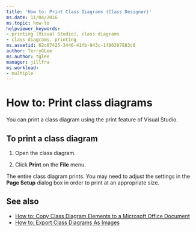 ```yaml
---
title: 'How to: Print Class Diagrams (Class Designer)'
ms.date: 11/04/2016
ms.topic: how-to
helpviewer_keywords:
- printing [Visual Studio], class diagrams
- class diagrams, printing
ms.assetid: 62c87425-3446-41fb-943c-1f86397883c8
author: TerryGLee
ms.author: tglee
manager: jillfra
ms.workload:
- multiple
---
```

# How to: Print class diagrams

You can print a class diagram using the print feature of Visual Studio.

## To print a class diagram

1. Open the class diagram.

2. Click **Print** on the **File** menu.

The entire class diagram prints. You may need to adjust the settings in the **Page Setup** dialog box in order to print at an appropriate size.

## See also

- [How to: Copy Class Diagram Elements to a Microsoft Office Document](how-to-copy-class-diagram-elements-to-a-microsoft-office-document.md)
- [How to: Export Class Diagrams As Images](how-to-export-class-diagrams-as-images.md)
